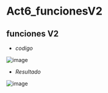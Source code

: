 # Act6_funcionesV2
 ## funciones V2 
 - *codigo*

![image](https://github.com/user-attachments/assets/7872b3f1-ddab-40df-bcf5-01c2450da8dd)

- *Resultado*

![image](https://github.com/user-attachments/assets/603c32aa-626c-4cbc-801e-03262ec5d900)
